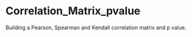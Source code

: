 # Correlation_Matrix_pvalue
Building a  Pearson, Spearman and Kendall correlation matrix and p value.
